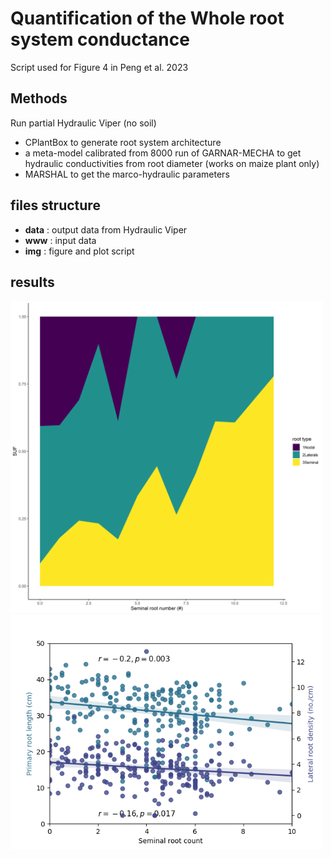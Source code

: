 # Quantification of the Whole root system conductance

Script used for Figure 4 in Peng et al. 2023
## Methods

Run partial Hydraulic Viper (no soil)
- CPlantBox to generate root system architecture
- a meta-model calibrated from 8000 run of GARNAR-MECHA to get hydraulic conductivities from root diameter (works on maize plant only)
- MARSHAL to get the marco-hydraulic parameters

## files structure

- **data** : output data from Hydraulic Viper
- **www** : input data
- **img** : figure and plot script 

## results

<img src="./img/suf.png" alt="Seminal counts vs. SUF" width="500"/>

<img src="./img/fig4a.png" alt="Primary root length vs. seminals and Lateral root density" width="500"/>

